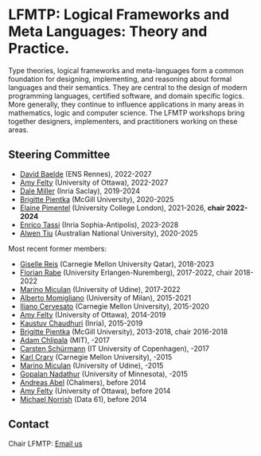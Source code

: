 # LFMTP: Logical Frameworks and Meta Languages: Theory and Practice.

Type theories, logical frameworks and meta-languages form a common foundation
for designing, implementing, and reasoning about formal languages and their
semantics. They are central to the design of modern programming languages,
certified software, and domain specific logics. More generally, they
continue to influence applications in many areas in mathematics, logic and
computer science. The LFMTP workshops bring together designers,
implementers, and practitioners working on these areas. 

## Steering Committee

 * [David Baelde](http://www.lsv.fr/~baelde/)  (ENS Rennes), 2022-2027
 * [Amy Felty](https://www.site.uottawa.ca/~afelty/)  (University of Ottawa), 2022-2027
 * [Dale Miller](http://www.lix.polytechnique.fr/Labo/Dale.Miller/)  (Inria Saclay), 2019-2024
 * [Brigitte Pientka](http://www.cs.mcgill.ca/~bpientka)  (McGill University), 2020-2025
 * [Elaine Pimentel](https://sites.google.com/site/elainepimentel/)  (University College London), 2021-2026, **chair 2022-2024**
 * [Enrico Tassi](http://www-sop.inria.fr/members/Enrico.Tassi/)  (Inria Sophia-Antipolis), 2023-2028
 * [Alwen Tiu](http://users.cecs.anu.edu.au/~tiu/)  (Australian National University), 2020-2025

Most recent former members:
 * [Giselle Reis](http://www.gisellereis.com/)  (Carnegie Mellon University Qatar), 2018-2023
 * [Florian Rabe](https://kwarc.info/people/frabe/)  (University Erlangen-Nuremberg), 2017-2022, chair 2018-2022
 * [Marino Miculan](http://users.dimi.uniud.it/%7Emarino.miculan/)  (University of Udine), 2017-2022
 * [Alberto Momigliano](http://momigliano.di.unimi.it/)  (University of Milan), 2015-2021
 * [Iliano Cervesato](http://www.cs.cmu.edu/iliano/)  (Carnegie Mellon University), 2015-2020
 * [Amy Felty](https://www.site.uottawa.ca/~afelty/)  (University of Ottawa), 2014-2019
 * [Kaustuv Chaudhuri](http://chaudhuri.info)  (Inria), 2015-2019
 * [Brigitte Pientka](http://www.cs.mcgill.ca/~bpientka)  (McGill University), 2013-2018, chair 2016-2018
 * [Adam Chlipala](http://adam.chlipala.net/)  (MIT), -2017
 * [Carsten Sch&uuml;rmann](http://www.itu.dk/~carsten/)  (IT University of Copenhagen), -2017
 * [Karl Crary](http://www.cs.cmu.edu/~crary/)  (Carnegie Mellon University), -2015
 * [Marino Miculan](http://users.dimi.uniud.it/%7Emarino.miculan/)  (University of Udine), -2015
 * [Gopalan Nadathur](http://www-users.cs.umn.edu/~gopalan/)  (University of Minnesota), -2015
 * [Andreas Abel](http://www.cse.chalmers.se/~abela/)  (Chalmers), before 2014
 * [Amy Felty](https://www.site.uottawa.ca/~afelty/)  (University of Ottawa), before 2014
 * [Michael Norrish](https://cecs.anu.edu.au/people/michael-norrish)  (Data 61), before 2014

## Contact
Chair LFMTP: [Email us](mailto:elaine.pimentel@gmail.com)
